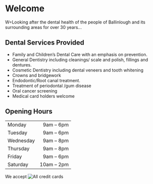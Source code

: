 # Welcome

W=Looking after the dental health of the people of Ballinlough and its surrounding areas for over 30 years...
  
## Dental Services Provided

* Family and Children’s Dental Care with an emphasis on prevention.
* General Dentistry including cleanings/ scale and polish, fillings
  and dentures.
* Cosmetic Dentistry including dental veneers and tooth whitening
* Crowns and bridgework
* Endodontic/Root canal treatment.
* Treatment of periodontal /gum disease
* Oral cancer screening
* Medical card holders welcome

## Opening Hours

|             |                   |
|-------------|------------------:|
| Monday      |  9am –  6pm |
| Tuesday     |  9am –  6pm |
| Wednesday   |  9am –  8pm |
| Thursday    |  9am –  8pm |
| Friday      |  9am –  6pm |
| Saturday    |  10am – 2pm |

We accept ![All credit cards](/creditcards.png)
